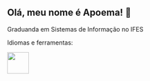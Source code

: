 ## Olá, meu nome é Apoema! 👋
Graduanda em Sistemas de Informação no IFES

Idiomas e ferramentas:

<img width= "50" height="50" src="https://cdn.jsdelivr.net/gh/devicons/devicon/icons/python/python-original.svg" />

          
          

